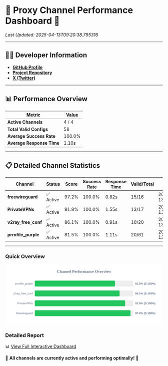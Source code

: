 # 🌟 Proxy Channel Performance Dashboard 🌟

_Last Updated: 2025-04-13T09:20:38.795316_

---

## 👩‍💻 Developer Information

- **[GitHub Profile](https://github.com/4n0nymou3)**  
- **[Project Repository](https://github.com/4n0nymou3/multi-proxy-config-fetcher)**  
- **[X (Twitter)](https://x.com/4n0nymou3)**  

---

## 📊 Performance Overview

| Metric                | Value       |
|-----------------------|-------------|
| **Active Channels**   | 4 / 4       |
| **Total Valid Configs** | 58          |
| **Average Success Rate** | 100.0%      |
| **Average Response Time** | 1.10s       |

---

## 📋 Detailed Channel Statistics

| Channel          | Status     | Score  | Success Rate | Response Time | Valid/Total | Last Success               |
|------------------|------------|--------|--------------|---------------|-------------|----------------------------|
| **freewireguard**  | ✅ Active  | 97.2%  | 100.0% | 0.82s         | 15/16       | 2025-04-13T09:20:38.793555 |
| **PrivateVPNs**  | ✅ Active  | 91.8%  | 100.0% | 1.55s         | 13/17       | 2025-04-13T09:20:37.946663 |
| **v2ray_free_conf**  | ✅ Active  | 86.1%  | 100.0% | 0.91s         | 10/20       | 2025-04-13T09:20:36.365696 |
| **prrofile_purple**  | ✅ Active  | 81.5%  | 100.0% | 1.11s         | 20/61       | 2025-04-13T09:20:35.385159 |

---

### Quick Overview
<div align="center">
  <a href="https://raw.githubusercontent.com/nullluser/NullRepo/refs/heads/main/assets/channel_stats_chart.svg">
    <img src="https://raw.githubusercontent.com/nullluser/NullRepo/refs/heads/main/assets/channel_stats_chart.svg" alt="Source Performance Statistics" width="800">
  </a>
</div>

### Detailed Report
📊 [View Full Interactive Dashboard](https://htmlpreview.github.io/?https://github.com/nullluser/NullRepo/blob/main/assets/performance_report.html)

🎉 **All channels are currently active and performing optimally!** 🎉
